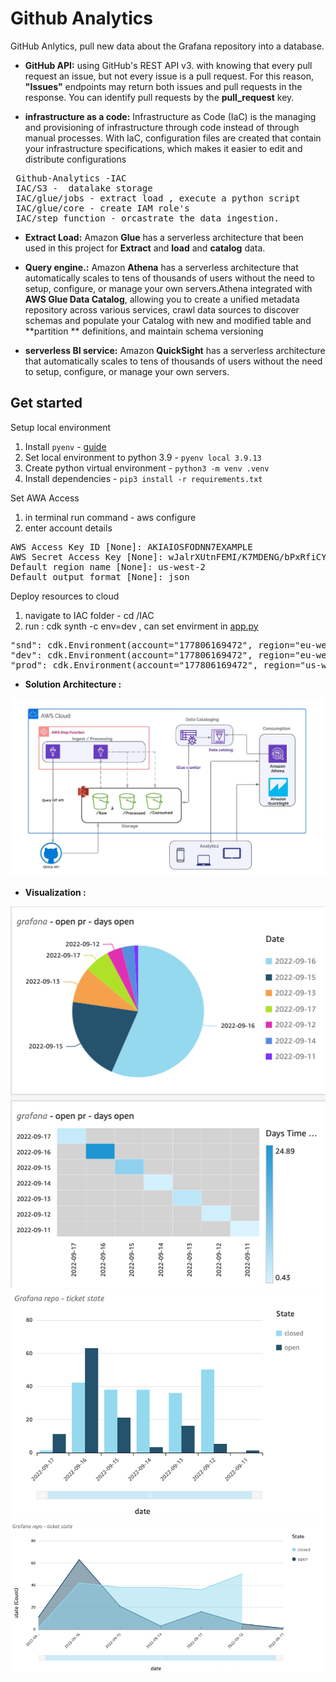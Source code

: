 # Github Analytics

GitHub Anlytics, pull new data about the Grafana repository into a database.

- **GitHub API:** using GitHub's REST API v3.
with knowing that every pull request an issue, but not every issue is a pull request. 
For this reason, **"Issues"** endpoints may return both issues and pull requests in the response. 
You can identify pull requests by the **pull_request** key.

- **infrastructure as a code:** Infrastructure as Code (IaC) is the managing and provisioning of infrastructure through code instead of through manual processes. With IaC, configuration files are created that contain your infrastructure specifications, which makes it easier to edit and distribute configurations  
<pre>
 Github-Analytics -IAC
 IAC/S3 -  datalake storage
 IAC/glue/jobs - extract load , execute a python script
 IAC/glue/core - create IAM role's
 IAC/step_function - orcastrate the data ingestion.
</pre>

- **Extract Load:** Amazon **Glue** has a serverless architecture that been used in this project for **Extract** and **load** and **catalog** data.

- **Query engine.:** Amazon  **Athena** has a serverless architecture that automatically scales to tens of thousands of users without the need to setup, configure, or manage your own servers.Athena integrated with **AWS Glue Data Catalog**, allowing you to create a unified metadata repository across various services, crawl data sources to discover schemas and populate your Catalog with new and modified table and **partition ** definitions, and maintain schema versioning

- **serverless BI service:** Amazon **QuickSight** has a serverless architecture that automatically scales to tens of thousands of users without the need to setup, configure, or manage your own servers.

## Get started
Setup local environment
1. Install `pyenv` - [guide](https://faun.pub/pyenv-multi-version-python-development-on-mac-578736fb91aa)
2. Set local environment to python 3.9 - `pyenv local 3.9.13`
3. Create python virtual environment - `python3 -m venv .venv`
4. Install dependencies - `pip3 install -r requirements.txt`

Set AWA Access
1. in terminal run command - aws configure
2.  enter account details

<pre>
AWS Access Key ID [None]: AKIAIOSFODNN7EXAMPLE
AWS Secret Access Key [None]: wJalrXUtnFEMI/K7MDENG/bPxRfiCYEXAMPLEKEY
Default region name [None]: us-west-2
Default output format [None]: json
</pre>

Deploy resources to cloud
1. navigate to IAC folder - cd /IAC
2. run : cdk synth -c env=dev , can set envirment in [app.py](https://github.com/yanivh/Github-Pull-Request-Analytics/blob/main/IAC/app.py)
<pre>
"snd": cdk.Environment(account="177806169472", region="eu-west-1"),
"dev": cdk.Environment(account="177806169472", region="eu-west-2"),
"prod": cdk.Environment(account="177806169472", region="us-west-1"),
</pre>

- **Solution Architecture :**

![alt text](https://github.com/yanivh/Github-Pull-Request-Analytics/blob/2fd8a2fdc3c02b90d697ed6b8474c0c28fbe441d/Solution_Architecture_diagram.jpeg)

- **Visualization :**

![alt text](https://github.com/yanivh/Github-Pull-Request-Analytics/blob/4085e7f8fca2c5137a7fd69d34abd482ea5eca7e/Visualization/viz_1.png)
![alt text](https://github.com/yanivh/Github-Pull-Request-Analytics/blob/4085e7f8fca2c5137a7fd69d34abd482ea5eca7e/Visualization/viz_2.png)
![alt text](https://github.com/yanivh/Github-Pull-Request-Analytics/blob/4085e7f8fca2c5137a7fd69d34abd482ea5eca7e/Visualization/viz_3.png)

